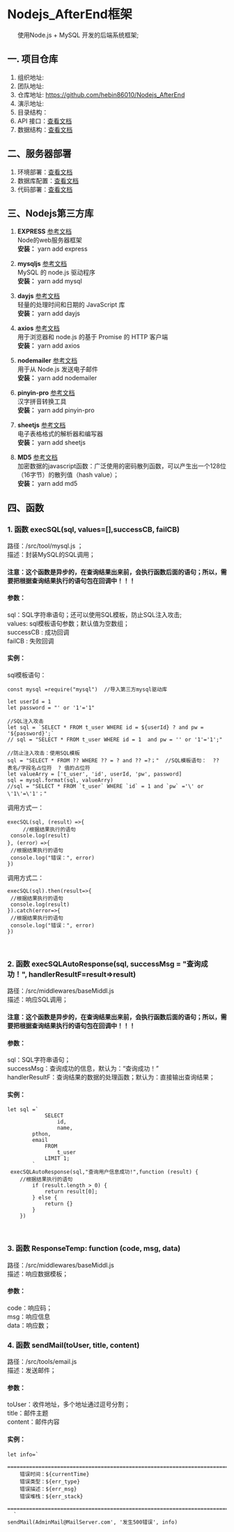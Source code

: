 
# Nodejs_AfterEnd框架
&nbsp;&nbsp;&nbsp;&nbsp;&nbsp;&nbsp;使用Node.js + MySQL 开发的后端系统框架;
## 一. 项目仓库
1. 组织地址: 
2. 团队地址: 
3. 仓库地址: https://github.com/hebin86010/Nodejs_AfterEnd
4. 演示地址:
5. 目录结构：
6. API 接口：[查看文档](./%E6%96%87%E6%A1%A3/API.md)
7. 数据结构：[查看文档](./%E6%96%87%E6%A1%A3/%E6%95%B0%E6%8D%AE%E7%BB%93%E6%9E%84/%E6%95%B0%E6%8D%AE%E7%BB%93%E6%9E%84.md)
## 二、服务器部署
1. 环境部署：[查看文档](./%E6%96%87%E6%A1%A3/%E9%83%A8%E7%BD%B2/%E7%8E%AF%E5%A2%83%E9%83%A8%E7%BD%B2.md) 
2. 数据库配置：[查看文档](./%E6%96%87%E6%A1%A3/%E9%83%A8%E7%BD%B2/MySQL%E6%95%B0%E6%8D%AE%E5%BA%93%E9%85%8D%E7%BD%AE.md)
3. 代码部署：[查看文档](./%E6%96%87%E6%A1%A3/%E9%83%A8%E7%BD%B2/%E4%BB%A3%E7%A0%81%E9%83%A8%E7%BD%B2.md)

## 三、Nodejs第三方库
1.  **EXPRESS**  [参考文档](https://www.expressjs.com.cn/starter/installing.html) <br/>
      	Node的web服务器框架   
      	 **安装：**      yarn add express    <br/>

2.  **mysqljs**  [参考文档](https://github.com/mysqljs/mysql)<br/>
      	MySQL 的 node.js 驱动程序
       <br/> **安装：** yarn add mysql	<br/>
   
3.  **dayjs** [参考文档](https://github.com/iamkun/dayjs/blob/4a7b7d07c885bb9338514c234dbb708e24e9863e/docs/zh-cn/README.zh-CN.md)<br/>
            轻量的处理时间和日期的 JavaScript 库
       <br/> **安装：** yarn add dayjs <br>
   
4.  **axios** [参考文档](https://www.npmjs.com/package/axios)<br/>
      	用于浏览器和 node.js 的基于 Promise 的 HTTP 客户端
       <br/> **安装：** yarn add axios <br/>	

5. **nodemailer** [参考文档](https://nodemailer.com/about/)<br/>
           用于从 Node.js 发送电子邮件
       <br/> **安装：** yarn add nodemailer	<br/>

6.  **pinyin-pro**  [参考文档](https://www.npmjs.com/package/pinyin-pro)<br/>
      	汉字拼音转换工具
       <br/> **安装：** yarn add pinyin-pro	<br/>
	
7.  **sheetjs**  [参考文档](https://github.com/rockboom/SheetJS-docs-zh-CN)<br/>
      	电子表格格式的解析器和编写器
       <br/> **安装：** yarn add sheetjs	 <br/>

8.  **MD5**  [参考文档](https://github.com/pvorb/node-md5#readme)<br/>
      	加密数据的javascript函数：广泛使用的密码散列函数，可以产生出一个128位（16字节）的散列值（hash value）；
       <br/> **安装：** yarn add md5	<br/>
	
## 四、函数

<h3> 1. 函数 execSQL(sql, values=[],successCB, failCB)</h3>
  		 路径：/src/tool/mysql.js ；<br/>
		 描述：封装MySQL的SQL调用；<br/>
		<h4>注意：这个函数是异步的，在查询结果出来前，会执行函数后面的语句；所以，需要把根据查询结果执行的语句包在回调中！！！</h4>
<h4>参数：</h4>
sql：SQL字符串语句；还可以使用SQL模板，防止SQL注入攻击;<br/>
values: sql模板语句参数；默认值为空数组；<br/>
successCB : 成功回调<br/>
failCB : 失败回调<br/>
 <h4>实例：</h4>

   sql模板语句：

   ```
   const mysql =require("mysql")  //导入第三方mysql驱动库
   
   let userId = 1
   let password = "' or '1'='1"                 
   
   //SQL注入攻击
   let sql = `SELECT * FROM t_user WHERE id = ${userId} ? and pw = '${password}';` 
   // sql = "SELECT * FROM t_user WHERE id = 1  and pw = '' or '1'='1';"

   //防止注入攻击：使用SQL模板
   sql = "SELECT * FROM ?? WHERE ?? = ? and ?? =?；"  //SQL模板语句：  ?? 表名/字段名占位符  ? 值的占位符
   let valueArry = ['t_user', 'id', userId, 'pw', password]
   sql = mysql.format(sql, valueArry)   
   //sql = "SELECT * FROM `t_user` WHERE `id` = 1 and `pw` ='\' or \'1\'=\'1'；"
   ```


  调用方式一：

   ```
   execSQL(sql, (result）=>{
        //根据结果执行的语句
   	console.log(result)
   }, (error）=>{
   	//根据结果执行的语句
   	console.log("错误：", error)
   })
   ```
   调用方式二：

   ```
   execSQL(sql).then(result=>{
   	//根据结果执行的语句
   	console.log(result)
   }).catch(error=>{
   	//根据结果执行的语句
   	console.log("错误：", error)
   }) 
```
<br/>

<h3> 2.  函数 execSQLAutoResponse(sql, successMsg = "查询成功！", handlerResultF=result=>result)  </h3>
  		 路径：/src/middlewares/baseMiddl.js <br/>
		 描述：响应SQL调用；<br/>
		<h4>注意：这个函数是异步的，在查询结果出来前，会执行函数后面的语句；所以，需要把根据查询结果执行的语句包在回调中！！！</h4>
<h4>参数：</h4>
sql：SQL字符串语句；<br/>
successMsg：查询成功的信息，默认为：“查询成功！”<br/>
handlerResultF：查询结果的数据的处理函数；默认为：直接输出查询结果；<br/>
<h4>实例：</h4>

```
let sql =`
            SELECT
                id,
                name,
		pthon,
		email
            FROM
                t_user
            LIMIT 1;
        `
 execSQLAutoResponse(sql,"查询用户信息成功!",function (result) {
 	//根据结果执行的语句
        if (result.length > 0) {
            return result[0];
        } else {
            return {}
        }
    })

```
<br/>

<h3> 3.  函数 ResponseTemp: function (code, msg, data)  </h3>
  		 路径：/src/middlewares/baseMiddl.js <br/>
		 描述：响应数据模板；
<h4>参数：</h4>
code：响应码；<br/>
msg：响应信息<br/>
data：响应数；<br/>

<h3> 4.  函数 sendMail(toUser, title, content)  </h3>
  		 路径：/src/tools/email.js <br/>
		 描述：发送邮件；
<h4>参数：</h4>
toUser：收件地址，多个地址通过逗号分割；<br/>
title：邮件主题<br/>
content：邮件内容<br/>
<h4>实例：</h4>

```
let info=`
    ==============================================================================================
    错误时间：${currentTime}
    错误类型：${err_type}
    错误描述：${err_msg}
    错误堆栈：${err_stack}
    ==============================================================================================
  `
sendMail(AdminMail@MailServer.com', '发生500错误', info)
```
<br/>

